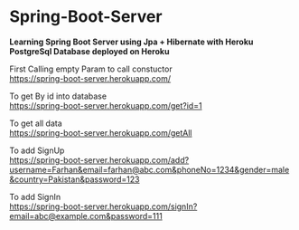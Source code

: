 # Spring-Boot-Server
__Learning Spring Boot Server using Jpa + Hibernate with Heroku PostgreSql Database deployed on Heroku__

First Calling empty Param to call constuctor <br />
https://spring-boot-server.herokuapp.com/

To get By id into database<br />
https://spring-boot-server.herokuapp.com/get?id=1

To get all data<br />
https://spring-boot-server.herokuapp.com/getAll

To add SignUp<br />
https://spring-boot-server.herokuapp.com/add?username=Farhan&email=farhan@abc.com&phoneNo=1234&gender=male&country=Pakistan&password=123

To add SignIn<br />
https://spring-boot-server.herokuapp.com/signIn?email=abc@example.com&password=111
